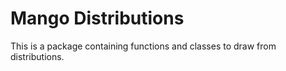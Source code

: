 # Mango Distributions

This is a package containing functions and classes to draw from distributions.
